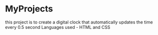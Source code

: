 # MyProjects
this project is to create a digital clock that automatically updates the time every 0.5 second
Languages used - HTML and CSS
